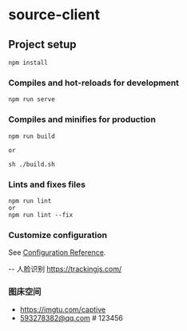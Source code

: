 # source-client

## Project setup
```
npm install
```

### Compiles and hot-reloads for development
```
npm run serve
```

### Compiles and minifies for production
```
npm run build

or

sh ./build.sh
```

### Lints and fixes files
```
npm run lint
or
npm run lint --fix
```

### Customize configuration
See [Configuration Reference](https://cli.vuejs.org/config/).

-- 人脸识别 https://trackingjs.com/


### 图床空间
- https://imgtu.com/captive
- 593278382@qq.com # 123456